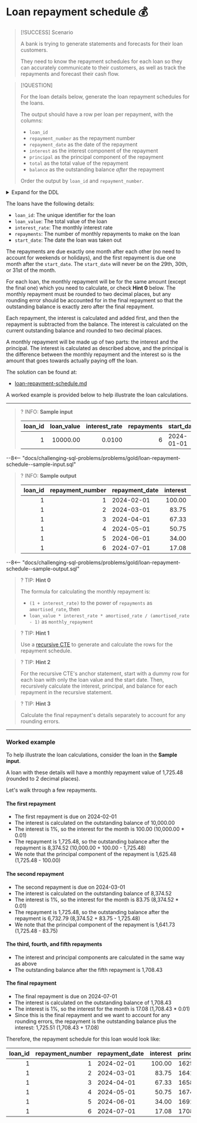 # Loan repayment schedule 💰

> [!SUCCESS] Scenario
>
> A bank is trying to generate statements and forecasts for their loan customers.
>
> They need to know the repayment schedules for each loan so they can accurately communicate to their customers, as well as track the repayments and forecast their cash flow.

> [!QUESTION]
>
> For the loan details below, generate the loan repayment schedules for the loans.
>
> The output should have a row per loan per repayment, with the columns:
>
> - `loan_id`
> - `repayment_number` as the repayment number
> - `repayment_date` as the date of the repayment
> - `interest` as the interest component of the repayment
> - `principal` as the principal component of the repayment
> - `total` as the total value of the repayment
> - `balance` as the outstanding balance _after_ the repayment
>
> Order the output by `loan_id` and `repayment_number`.

<details>
<summary>Expand for the DDL</summary>
--8<-- "docs/challenging-sql-problems/problems/gold/loan-repayment-schedule.sql"
</details>

The loans have the following details:

- `loan_id`: The unique identifier for the loan
- `loan_value`: The total value of the loan
- `interest_rate`: The monthly interest rate
- `repayments`: The number of monthly repayments to make on the loan
- `start_date`: The date the loan was taken out

The repayments are due exactly one month after each other (no need to account for weekends or holidays), and the first repayment is due one month after the `start_date`. The `start_date` will never be on the 29th, 30th, or 31st of the month.

For each loan, the monthly repayment will be for the same amount (except the final one) which you need to calculate, or check **Hint 0** below. The monthly repayment must be rounded to two decimal places, but any rounding error should be accounted for in the final repayment so that the outstanding balance is exactly zero after the final repayment.

Each repayment, the interest is calculated and added first, and then the repayment is subtracted from the balance. The interest is calculated on the current outstanding balance and rounded to two decimal places.

A monthly repayment will be made up of two parts: the interest and the principal. The interest is calculated as described above, and the principal is the difference between the monthly repayment and the interest so is the amount that goes towards actually paying off the loan.

The solution can be found at:

- [loan-repayment-schedule.md](../../solutions/gold/loan-repayment-schedule.md)

A worked example is provided below to help illustrate the loan calculations.

---

<!-- prettier-ignore -->
>? INFO: **Sample input**
>
> | loan_id | loan_value | interest_rate | repayments | start_date |
> |--------:|-----------:|--------------:|-----------:|:-----------|
> |       1 |   10000.00 |        0.0100 |          6 | 2024-01-01 |
>
--8<-- "docs/challenging-sql-problems/problems/gold/loan-repayment-schedule--sample-input.sql"

<!-- prettier-ignore -->
>? INFO: **Sample output**
>
> | loan_id | repayment_number | repayment_date | interest | principal |   total | balance |
> |--------:|-----------------:|:---------------|---------:|----------:|--------:|--------:|
> |       1 |                1 | 2024-02-01     |   100.00 |   1625.48 | 1725.48 | 8374.52 |
> |       1 |                2 | 2024-03-01     |    83.75 |   1641.73 | 1725.48 | 6732.79 |
> |       1 |                3 | 2024-04-01     |    67.33 |   1658.15 | 1725.48 | 5074.64 |
> |       1 |                4 | 2024-05-01     |    50.75 |   1674.73 | 1725.48 | 3399.91 |
> |       1 |                5 | 2024-06-01     |    34.00 |   1691.48 | 1725.48 | 1708.43 |
> |       1 |                6 | 2024-07-01     |    17.08 |   1708.43 | 1725.51 |    0.00 |
>
--8<-- "docs/challenging-sql-problems/problems/gold/loan-repayment-schedule--sample-output.sql"

<!-- prettier-ignore -->
>? TIP: **Hint 0**
>
> The formula for calculating the monthly repayment is:
>
> - `(1 + interest_rate)` to the power of `repayments` as `amortised_rate`, then
> - `loan_value * interest_rate * amortised_rate / (amortised_rate - 1)` as `monthly_repayment`

<!-- prettier-ignore -->
>? TIP: **Hint 1**
>
> Use a [recursive CTE](../../../from-excel-to-sql/advanced-concepts/recursive-ctes.md) to generate and calculate the rows for the repayment schedule.

<!-- prettier-ignore -->
>? TIP: **Hint 2**
>
> For the recursive CTE's anchor statement, start with a dummy row for each loan with only the loan value and the start date. Then, recursively calculate the interest, principal, and balance for each repayment in the recursive statement.

<!-- prettier-ignore -->
>? TIP: **Hint 3**
>
> Calculate the final repayment's details separately to account for any rounding errors.

---

### Worked example

To help illustrate the loan calculations, consider the loan in the **Sample input**.

A loan with these details will have a monthly repayment value of 1,725.48 (rounded to 2 decimal places).

Let's walk through a few repayments.

#### The first repayment

- The first repayment is due on 2024-02-01
- The interest is calculated on the outstanding balance of 10,000.00
- The interest is 1%, so the interest for the month is 100.00 (10,000.00 \* 0.01)
- The repayment is 1,725.48, so the outstanding balance after the repayment is 8,374.52 (10,000.00 + 100.00 - 1,725.48)
- We note that the principal component of the repayment is 1,625.48 (1,725.48 - 100.00)

#### The second repayment

- The second repayment is due on 2024-03-01
- The interest is calculated on the outstanding balance of 8,374.52
- The interest is 1%, so the interest for the month is 83.75 (8,374.52 \* 0.01)
- The repayment is 1,725.48, so the outstanding balance after the repayment is 6,732.79 (8,374.52 + 83.75 - 1,725.48)
- We note that the principal component of the repayment is 1,641.73 (1,725.48 - 83.75)

#### The third, fourth, and fifth repayments

- The interest and principal components are calculated in the same way as above
- The outstanding balance after the fifth repayment is 1,708.43

#### The final repayment

- The final repayment is due on 2024-07-01
- The interest is calculated on the outstanding balance of 1,708.43
- The interest is 1%, so the interest for the month is 17.08 (1,708.43 \* 0.01)
- Since this is the final repayment and we want to account for any rounding errors, the repayment is the outstanding balance plus the interest: 1,725.51 (1,708.43 + 17.08)

Therefore, the repayment schedule for this loan would look like:

| loan_id | repayment_number | repayment_date | interest | principal |   total | balance |
| ------: | ---------------: | :------------- | -------: | --------: | ------: | ------: |
|       1 |                1 | 2024-02-01     |   100.00 |   1625.48 | 1725.48 | 8374.52 |
|       1 |                2 | 2024-03-01     |    83.75 |   1641.73 | 1725.48 | 6732.79 |
|       1 |                3 | 2024-04-01     |    67.33 |   1658.15 | 1725.48 | 5074.64 |
|       1 |                4 | 2024-05-01     |    50.75 |   1674.73 | 1725.48 | 3399.91 |
|       1 |                5 | 2024-06-01     |    34.00 |   1691.48 | 1725.48 | 1708.43 |
|       1 |                6 | 2024-07-01     |    17.08 |   1708.43 | 1725.51 |    0.00 |
